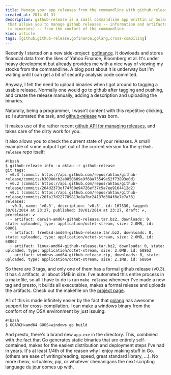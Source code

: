 ```yaml
---
title: Manage your app releases from the commandline with github-release
created_at: 2014-01-31
description: github-release is a small commandline app writtin in Golang
 that allows you to manage github releases -- information and artifacts
 (= binaries) -- from the comfort of the commandline.
kind: article
tags: [github,github-release,gofinance,golang,cross-compiling]
---
```


Recently I started on a new side-project:
[gofinance](https://github.com/aktau/gofinance). It dowloads and stores
financial data from the likes of Yahoo Finance, Bloomberg et al. It's
under heavy development but already provides me with a nice way of
viewing my stocks from the commandline. A blog post about it is underway
but I'm waiting until I can get a bit of security analysis code
commited.

Anyway, I felt the need to upload binaries when I got around to tagging
a usable release. Normally one would go to github after tagging and
pushing, and create the release manually, adding a description and
uploading the binaries.

Naturally, being a programmer, I wasn't content with this repetitive
clicking, so I automated the task, and
[github-release](https://github.com/aktau/github-release) was born.

<!-- more -->

It makes use of the rather recent [github API for managing
releases](http://developer.github.com/v3/repos/releases/), and takes
care of the dirty work for you.

It also allows you to check the current state of your releases. A small
example of some output I get out of the current version for the
`github-release` repo itself:

~~~~~~~~
#!bash
$ github-release info -u aktau -r github-release
git tags:
- v0.3 (commit: https://api.github.com/repos/aktau/github-release/commits/b30980cb2a0850689e9f68a75549e52f73893e0d)
- v0.2 (commit: https://api.github.com/repos/aktau/github-release/commits/264d2373ef74f60e94726ef37c5a7ee9164412d2)
- v0.1 (commit: https://api.github.com/repos/aktau/github-release/commits/20fa17d227789813e8a7bc24137d384f8e7e7a33)
releases:
-  v0.3, name: 'v0.3', description: 'v0.3', id: 167330, tagged: 30/01/2014 at 23:27, published: 30/01/2014 at 23:27, draft: ✔, prerelease: ✔
  - artifact: darwin-amd64-github-release.tar.bz2, downloads: 0, state: uploaded, type: application/octet-stream, size: 2.0MB, id: 68861
  - artifact: freebsd-amd64-github-release.tar.bz2, downloads: 0, state: uploaded, type: application/octet-stream, size: 2.0MB, id: 68862
  - artifact: linux-amd64-github-release.tar.bz2, downloads: 0, state: uploaded, type: application/octet-stream, size: 2.0MB, id: 68863
  - artifact: windows-amd64-github-release.zip, downloads: 0, state: uploaded, type: application/octet-stream, size: 2.1MB, id: 68864
~~~~~~~~

So there are 3 tags, and only one of them has a formal github release
(v0.3).  It has 4 artifacts, all about 2MB in size. I've automated this
entire process in a  makefile, so all I have to do is run `make release`
whenever I've made a new tag and presto, it builds all executables,
makes a formal release and uploads the artifacts. Check out the makefile
on the [project page](https://github.com/aktau/github-release).

All of this is made infinitely easier by the fact that
[golang](http://golang.org/) has awesome support for cross-compilation.
I can make a windows binary from the comfort of my OSX environment by
just issuing:

~~~~~~~~
#!bash
$ GOARCH=amd64 GOOS=windows go build
~~~~~~~~

And presto, there's a brand new `app.exe` in the directory. This,
combined with the fact that Go generates static binaries that are
entirely self-contained, makes for the easiest distribution and
deployment steps I've had in years. It's at least 1/4th of the reason
why I enjoy making stuff in Go. (others are ease of writing/reading,
speed, great standard library, ...). No more rbenv, virtualenv, pip, or
whatever shenanigans the next scripting language du jour comes up with.
